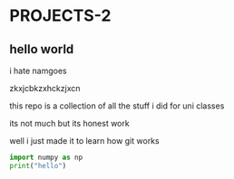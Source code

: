 # PROJECTS-2

## hello world
 i hate namgoes


zkxjcbkzxhckzjxcn

this repo is a collection of all the stuff i did for uni classes 

its not much but its honest work

well i just made it to learn how git works


```python 
import numpy as np
print("hello") 
```
